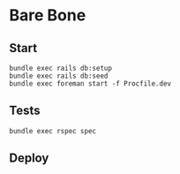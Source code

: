 # Bare Bone

## Start
```
bundle exec rails db:setup
bundle exec rails db:seed
bundle exec foreman start -f Procfile.dev
```

## Tests
```
bundle exec rspec spec
```

## Deploy
```
```
